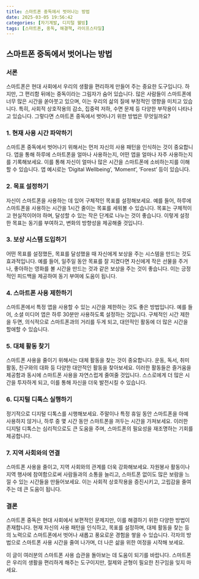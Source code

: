 ```yaml
---
title: 스마트폰 중독에서 벗어나는 방법
date: 2025-03-05 19:56:42
categories: [자기계발, 디지털 웰빙]
tags: [스마트폰, 중독, 해결책, 라이프스타일]
---
```


## 스마트폰 중독에서 벗어나는 방법

### 서론
스마트폰은 현대 사회에서 우리의 생활을 편리하게 만들어 주는 중요한 도구입니다. 하지만, 그 편리함 뒤에는 중독이라는 그림자가 숨어 있습니다. 많은 사람들이 스마트폰에 너무 많은 시간을 쏟아붓고 있으며, 이는 우리의 삶의 질에 부정적인 영향을 미치고 있습니다. 특히, 사회적 상호작용의 감소, 집중력 저하, 수면 문제 등 다양한 부작용이 나타나고 있습니다. 그렇다면 스마트폰 중독에서 벗어나기 위한 방법은 무엇일까요?

### 1. 현재 사용 시간 파악하기
스마트폰 중독에서 벗어나기 위해서는 먼저 자신의 사용 패턴을 인식하는 것이 중요합니다. 앱을 통해 하루에 스마트폰을 얼마나 사용하는지, 어떤 앱을 얼마나 자주 사용하는지를 기록해보세요. 이를 통해 자신이 얼마나 많은 시간을 스마트폰에 소비하는지를 이해할 수 있습니다. 앱 예시로는 ‘Digital Wellbeing’, ‘Moment’, ‘Forest’ 등이 있습니다.

### 2. 목표 설정하기
자신이 스마트폰을 사용하는 데 있어 구체적인 목표를 설정해보세요. 예를 들어, 하루에 스마트폰을 사용하는 시간을 1시간 줄이는 목표를 세워볼 수 있습니다. 목표는 구체적이고 현실적이어야 하며, 달성할 수 있는 작은 단계로 나누는 것이 좋습니다. 이렇게 설정한 목표는 동기를 부여하고, 변화의 방향성을 제공해줄 것입니다.

### 3. 보상 시스템 도입하기
어떤 목표를 설정했든, 목표를 달성했을 때 자신에게 보상을 주는 시스템을 만드는 것도 효과적입니다. 예를 들어, 일주일 동안 목표를 잘 지켰다면 자신에게 작은 선물을 주거나, 좋아하는 영화를 볼 시간을 만드는 것과 같은 보상을 주는 것이 좋습니다. 이는 긍정적인 피드백을 제공하여 동기 부여에 도움이 됩니다.

### 4. 스마트폰 사용 제한하기
스마트폰에서 특정 앱을 사용할 수 있는 시간을 제한하는 것도 좋은 방법입니다. 예를 들어, 소셜 미디어 앱은 하루 30분만 사용하도록 설정하는 것입니다. 구체적인 시간 제한을 두면, 의식적으로 스마트폰과의 거리를 두게 되고, 대안적인 활동에 더 많은 시간을 할애할 수 있습니다.

### 5. 대체 활동 찾기
스마트폰 사용을 줄이기 위해서는 대체 활동을 찾는 것이 중요합니다. 운동, 독서, 취미 활동, 친구와의 대화 등 다양한 대안적인 활동을 찾아보세요. 이러한 활동들은 즐거움을 제공함과 동시에 스마트폰 사용을 자연스럽게 줄여줄 것입니다. 스스로에게 더 많은 시간을 투자하게 되고, 이를 통해 자신을 더욱 발전시킬 수 있습니다.

### 6. 디지털 디톡스 실행하기
정기적으로 디지털 디톡스를 시행해보세요. 주말이나 특정 휴일 동안 스마트폰을 아예 사용하지 않거나, 하루 중 몇 시간 동안 스마트폰을 꺼두는 시간을 가져보세요. 이러한 디지털 디톡스는 심리적으로도 큰 도움을 주며, 스마트폰의 필요성을 재조명하는 기회를 제공합니다.

### 7. 지역 사회와의 연결
스마트폰 사용을 줄이고, 지역 사회와의 관계를 더욱 강화해보세요. 자원봉사 활동이나 지역 행사에 참여함으로써 사람들과의 소통을 늘리고, 스마트폰 없이도 많은 보람을 느낄 수 있는 시간들을 만들어보세요. 이는 사회적 상호작용을 증진시키고, 고립감을 줄여주는 데 큰 도움이 됩니다.

### 결론
스마트폰 중독은 현대 사회에서 보편적인 문제지만, 이를 해결하기 위한 다양한 방법이 존재합니다. 현재 자신의 사용 패턴을 인식하고, 목표를 설정하며, 대체 활동을 찾는 등의 노력으로 스마트폰에서 벗어나 새롭고 풍요로운 경험을 쌓을 수 있습니다. 각자의 방법으로 스마트폰 사용 시간을 줄여 나가며, 더 나은 삶을 위한 여정을 시작해 보세요.

이 글이 여러분의 스마트폰 사용 습관을 돌아보는 데 도움이 되기를 바랍니다. 스마트폰은 우리의 생활을 편리하게 해주는 도구이지만, 절제와 균형이 필요한 친구임을 잊지 마세요.